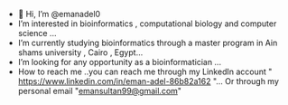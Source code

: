 - 👋 Hi, I’m @emanadel0
-  I’m interested in bioinformatics , computational biology and computer science ...
-  I’m currently studying bioinformatics through a master program in Ain shams university , Cairo , Egypt...
-  I’m looking for any opportunity as a bioinformatician ...
-  How to reach me ..you can reach me through my LinkedIn account 
" https://www.linkedin.com/in/eman-adel-86b82a162 "...
Or through my personal email "emansultan99@gmail.com" 

<!---
emanadel0/emanadel0 is a ✨ special ✨ repository because its `README.md` (this file) appears on your GitHub profile.
You can click the Preview link to take a look at your changes.
--->
